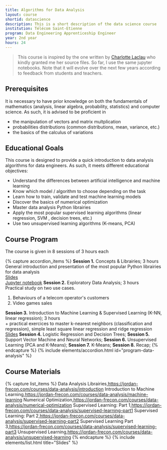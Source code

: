```yaml
---
title: Algorithms for Data Analysis
layout: course
shortid: datascience
description: This is a short description of the data science course
institution: Télécom Saint-Etienne
program: Data Engineering Apprenticeship Engineer
year: 2nd year
hours: 24
---
```



> This course is inspired by the one written by [Charlotte Laclau](https://laclauc.github.io/index.html) who kindly granted me her source files. So far, I use the same jupyter notebooks. Note that it will evolve over the next few years according to feedback from students and teachers.

## <i class="fas fa-exclamation-triangle"></i> Prerequisites

It is necessary to have prior knowledge on both the fundamentals of mathematics (analysis, linear algebra, probability, statistics) and computer science. As such, it is advised to be proficient in
- the manipulation of vectors and matrix multplication
- probabilities distributions (common distributions, mean, variance, etc.)
- the basics of the calculus of variations


## <i class="fas fa-bookmark"></i> Educational Goals

This course is designed to provide a quick introduction to data analysis algorithms for data engineers. As such, it meets different educational objectives:
- Understand the differences between artificial intelligence and machine learning
- Know which model / algorithm to choose depending on the task
- Learn how to train, validate and test machine learning models
- Discover the basics of numerical optimization
- Master data analysis Python librairies
- Apply the most popular supervised learning algorithms (linear regression, SVM , decision trees, etc.)
- Use two unsupervised learning algorithms (K-means, PCA)

## <i class="fas fa-book"></i> Course Program

The course is given in 8 sessions of 3 hours each

{% capture accordion_items %}
<b>Session 1.</b> Concepts & Librairies;<i class="fas fa-clock"></i> 3 hours<br><i class="fas fa-book-open"></i> General introduction and presentation of the most popular Python librairies for data analysis<br><a href="https://jordan-frecon.com/courses/data-analysis/introduction"><i class="fas fa-chalkboard"></i> Slides</a><br><a href="https://jordan-frecon.com/jupyterlite/retro/notebooks/?path=data-analysis/session-1/session-1.ipynb"><i class="fab fa-python"></i> Jupyter notebook</a>
<b>Session 2.</b> Exploratory Data Analysis;<i class="fas fa-clock"></i> 3 hours<br><i class="fas fa-book-open"></i> Practical study on two use cases.<ol><li>Behaviours of a telecom operator's customers</li><li>Video games sales</li></ol>
<b>Session 3.</b> Introduction to Machine Learning & Supervised Learning (K-NN, linear regression);<i class="fas fa-clock"></i> 3 hours<br><i class="fas fa-book-open"></i>  + practical exercices to master k-nearest neighbors (classification and regression), simple least square linear regression and ridge regression<br><a href="https://jordan-frecon.com/courses/data-analysis/machine-learning"><i class="fas fa-chalkboard"></i> Slides</a>
<b>Session 4.</b> Logistic Regression and Decision Trees;
<b>Session 5.</b> Support Vector Machine and Neural Networks;
<b>Session 6.</b> Unsupervised Learning (PCA and K-Means);
<b>Session 7.</b> K-Means;
<b>Session 8.</b> Recap;
{% endcapture %}
{% include elements/accordion.html id="program-data-analysis" %}


## <i class="fas fa-file-download"></i> Course Materials

{% capture list_items %}
Data Analysis Librairies,https://jordan-frecon.com/courses/data-analysis/introduction
Introduction to Machine Learning,https://jordan-frecon.com/courses/data-analysis/machine-learning
Numerical Optimization,https://jordan-frecon.com/courses/data-analysis/numerical-optimization
Supervised Learning: Part 1,https://jordan-frecon.com/courses/data-analysis/supervised-learning-part1
Supervised Learning: Part 2,https://jordan-frecon.com/courses/data-analysis/supervised-learning-part2
Supervised Learning Part 3,https://jordan-frecon.com/courses/data-analysis/supervised-learning-part3
Unsupervised Learning,https://jordan-frecon.com/courses/data-analysis/unsupervised-learning
{% endcapture %}
{% include elements/list.html title="Slides" %}



